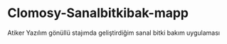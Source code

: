 # Clomosy-Sanalbitkibak-mapp
Atiker Yazılım gönüllü stajımda geliştirdiğim sanal bitki bakım uygulaması
